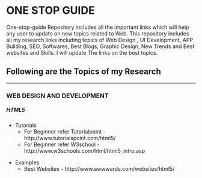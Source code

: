 
<h1> ONE STOP GUIDE </h1>

<p>One-stop-guide Repository includes all the important links which will help any user to update on new topics related to Web.
This repository includes all my research links including topics of Web Design , UI Development, APP Building, SEO, Softwares, Best Blogs, Graphic Design, New Trends and Best websites and Skills. I will update The links on the best topics. </p>
<h2> Following are the Topics of my Research </h2>
<hr></hr>
<h3> WEB DESIGN AND DEVELOPMENT</h3>
<h5>HTML5 </h5>
<ul>
<li>Tutorials
<ul>
<li>For Beginner refer Tutorialpoint - http://www.tutorialspoint.com/html5/</li>
<li> For Beginner refer W3school - http://www.w3schools.com/html/html5_intro.asp</li></ul> </li>
</ul>
<ul>
<li>Examples
<ul>
<li>  Best Websites - http://www.awwwards.com/websites/html5/ </li>
</ul>
</li>
</ul>
